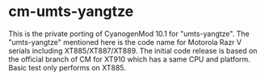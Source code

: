cm-umts-yangtze
===============
This is the private porting of CyanogenMod 10.1 for "umts-yangtze". The "umts-yangtze" mentioned here is the 
code name for Motorola Razr V serials including XT885/XT887/XT889.
The initial code release is based on the official branch of CM for XT910 which has a same CPU and platform.
Basic test only performs on XT885.
